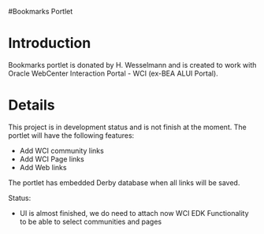 #Bookmarks Portlet

# Introduction #

Bookmarks portlet is donated by H. Wesselmann and is created to work with Oracle WebCenter Interaction Portal - WCI (ex-BEA ALUI Portal).


# Details #

This project is in development status and is not finish at the moment. The portlet will have the following features:

  * Add WCI community links
  * Add WCI Page links
  * Add Web links

The portlet has embedded Derby database when all links will be saved.

Status:
  * UI is almost finished, we do need to attach now WCI EDK Functionality to be able to select communities and pages